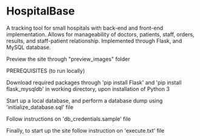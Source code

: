 # HospitalBase
A tracking tool for small hospitals with back-end and front-end implementation. Allows for manageability of doctors, patients, staff, orders, results, and staff-patient relationship. Implemented through Flask, and MySQL database.

Preview the site through "preview_images" folder

PREREQUISITES (to run locally)

Download required packages through 'pip install Flask' and 'pip install flask_mysqldb' in working directory, upon installation of Python 3

Start up a local database, and perform a database dump using 'initialize_database.sql' file

Follow instructions on 'db_credentials.sample' file

Finally, to start up the site follow instruction on 'execute.txt' file
